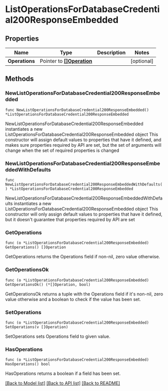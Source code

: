 # ListOperationsForDatabaseCredential200ResponseEmbedded

## Properties

Name | Type | Description | Notes
------------ | ------------- | ------------- | -------------
**Operations** | Pointer to [**[]Operation**](Operation.md) |  | [optional] 

## Methods

### NewListOperationsForDatabaseCredential200ResponseEmbedded

`func NewListOperationsForDatabaseCredential200ResponseEmbedded() *ListOperationsForDatabaseCredential200ResponseEmbedded`

NewListOperationsForDatabaseCredential200ResponseEmbedded instantiates a new ListOperationsForDatabaseCredential200ResponseEmbedded object
This constructor will assign default values to properties that have it defined,
and makes sure properties required by API are set, but the set of arguments
will change when the set of required properties is changed

### NewListOperationsForDatabaseCredential200ResponseEmbeddedWithDefaults

`func NewListOperationsForDatabaseCredential200ResponseEmbeddedWithDefaults() *ListOperationsForDatabaseCredential200ResponseEmbedded`

NewListOperationsForDatabaseCredential200ResponseEmbeddedWithDefaults instantiates a new ListOperationsForDatabaseCredential200ResponseEmbedded object
This constructor will only assign default values to properties that have it defined,
but it doesn't guarantee that properties required by API are set

### GetOperations

`func (o *ListOperationsForDatabaseCredential200ResponseEmbedded) GetOperations() []Operation`

GetOperations returns the Operations field if non-nil, zero value otherwise.

### GetOperationsOk

`func (o *ListOperationsForDatabaseCredential200ResponseEmbedded) GetOperationsOk() (*[]Operation, bool)`

GetOperationsOk returns a tuple with the Operations field if it's non-nil, zero value otherwise
and a boolean to check if the value has been set.

### SetOperations

`func (o *ListOperationsForDatabaseCredential200ResponseEmbedded) SetOperations(v []Operation)`

SetOperations sets Operations field to given value.

### HasOperations

`func (o *ListOperationsForDatabaseCredential200ResponseEmbedded) HasOperations() bool`

HasOperations returns a boolean if a field has been set.


[[Back to Model list]](../README.md#documentation-for-models) [[Back to API list]](../README.md#documentation-for-api-endpoints) [[Back to README]](../README.md)


